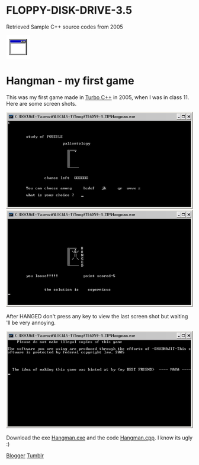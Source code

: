 # FLOPPY-DISK-DRIVE-3.5

Retrieved Sample C++ source codes from 2005

![](./Blog/GameThumbnail.png)

# Hangman - my first game

This was my first game made in [Turbo C++][turbo] in 2005, when I was in class 11. Here are some screen shots.

![](./Blog/Hangman1.png)
![](./Blog/Hangman2.png)

After HANGED don't press any key to view the last screen shot but waiting 'll be very annoying.

![](./Blog/Hangman3.png)

Download the exe [Hangman.exe][exe] and the code [Hangman.cpp][cpp]. I know its ugly :)

[turbo]: http://en.wikipedia.org/wiki/Turbo_C%2B%2B
[exe]: Hangman.exe
[cpp]: Source%20Code/Hangman.cpp

[Blogger](https://bitsits.blogspot.com/2010/06/hangman-my-first-game.html)
[Tumblr](https://suvozit.tumblr.com/post/96197821158/hangman-my-first-game-this-was-my-first-game)
